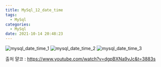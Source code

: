 ```yaml
---
title: MySql_12_date_time
tags:
  - MySql
categories:
  - MySql
date: 2021-10-14 20:48:23
---
```


![mysql_date_time_1](/review_img/mysql/13-1.PNG)
![mysql_date_time_2](/review_img/mysql/13-2.PNG)
![mysql_date_time_3](/review_img/mysql/13-3.PNG)


출처 얄코 : https://www.youtube.com/watch?v=dgpBXNa9vJc&t=3883s

